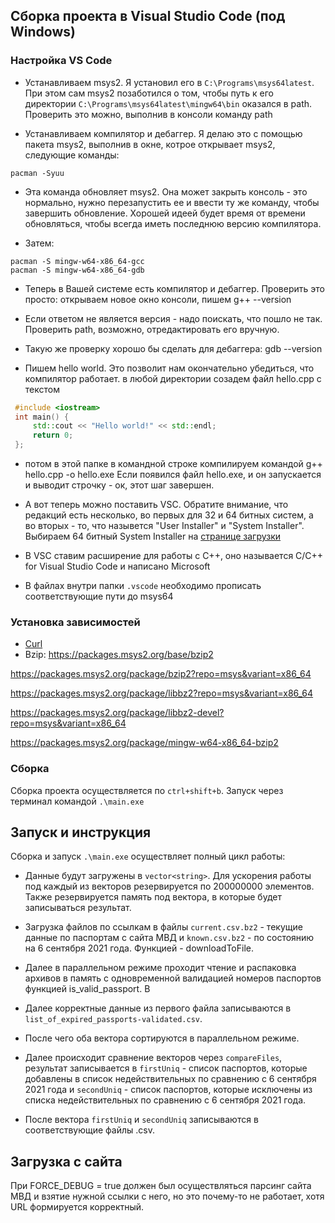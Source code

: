 ## Сборка проекта в Visual Studio Code (под Windows)

### Настройка VS Code
* Устанавливаем msys2. Я установил его в `C:\Programs\msys64latest`. При этом сам msys2 позаботился о том, чтобы путь к его директории `C:\Programs\msys64latest\mingw64\bin` оказался в path. Проверить это можно, выполнив в консоли команду path

* Устанавливаем компилятор и дебаггер. Я делаю это с помощью пакета msys2, выполнив в окне, котрое открывает msys2, следующие команды:

```
pacman -Syuu
```

* Эта команда обновляет msys2. Она может закрыть консоль - это нормально, нужно перезапустить ее и ввести ту же команду, чтобы завершить обновление. Хорошей идеей будет время от времени обновляться, чтобы всегда иметь последнюю версию компилятора.

* Затем:

```
pacman -S mingw-w64-x86_64-gcc
pacman -S mingw-w64-x86_64-gdb
```

* Теперь в Вашей системе есть компилятор и дебаггер. Проверить это просто: открываем новое окно консоли, пишем g++ --version

* Если ответом не является версия - надо поискать, что пошло не так. Проверить path, возможно, отредактировать его вручную.

* Такую же проверку хорошо бы сделать для дебаггера: gdb --version

* Пишем hello world. Это позволит нам окончательно убедиться, что компилятор работает. в любой директории созадем файл hello.cpp с текстом

```c++
 #include <iostream>
 int main() {
     std::cout << "Hello world!" << std::endl;
     return 0;
 };
```
* потом в этой папке в командной строке компилируем командой g++ hello.cpp -o hello.exe Если появился файл hello.exe, и он запускается и выводит строчку - ок, этот шаг завершен.

* А вот теперь можно поставить VSC. Обратите внимание, что редакций есть несколько, во первых для 32 и 64 битных систем, а во вторых - то, что назывется "User Installer" и "System Installer". Выбираем 64 битный System Installer на [странице загрузки](https://code.visualstudio.com/#alt-downloads)

* В VSC ставим расширение для работы с C++, оно называется C/C++ for Visual Studio Code и написано Microsoft

* В файлах внутри папки `.vscode` необходимо прописать соответствующие пути до msys64

### Установка зависимостей
* [Curl](https://packages.msys2.org/package/mingw-w64-x86_64-curl)
* Bzip:
https://packages.msys2.org/base/bzip2

https://packages.msys2.org/package/bzip2?repo=msys&variant=x86_64

https://packages.msys2.org/package/libbz2?repo=msys&variant=x86_64

https://packages.msys2.org/package/libbz2-devel?repo=msys&variant=x86_64

https://packages.msys2.org/package/mingw-w64-x86_64-bzip2


### Сборка 
Сборка проекта осуществляется по `ctrl+shift+b`. Запуск через терминал командой `.\main.exe`

## Запуск и инструкция
Сборка и запуск `.\main.exe` осуществляет полный цикл работы:

* Данные будут загружены в `vector<string>`. Для ускорения работы под каждый из векторов резервируется по 200000000 элементов. Также резервируется память под вектора, в которые будет записываться результат. 

* Загрузка файлов по ссылкам в файлы `current.csv.bz2` - текущие данные по паспортам с сайта МВД и `known.csv.bz2` - по состоянию на 6 сентября 2021 года. Функцией - downloadToFile.

* Далее в параллельном режиме проходит чтение и распаковка архивов в память с одновременной валидацией номеров паспортов функцией is_valid_passport. В 

* Далее корректные данные из первого файла записываются в `list_of_expired_passports-validated.csv`.

* После чего оба вектора сортируются в параллельном режиме.

* Далее происходит сравнение векторов через `compareFiles`, результат записывается в `firstUniq` - список паспортов, которые добавлены в список недействительных по сравнению с 6 сентября 2021 года и `secondUniq` - список паспортов, которые исключены из списка недействительных по сравнению с 6 сентября 2021 года.

* После вектора `firstUniq` и `secondUniq` записываются в соответствующие файлы .csv. 

## Загрузка с сайта

При FORCE_DEBUG = true должен был осуществляться парсинг сайта МВД и взятие нужной ссылки с него, но это почему-то не работает, хотя URL формируется корректный.
